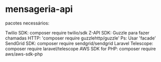 # mensageria-api
 
pacotes necessários:

Twilio SDK: composer require twilio/sdk
Z-API SDK: Guzzle para fazer chamadas HTTP: 'composer require guzzlehttp/guzzle'  Ps: Usar 'facade'
SendGrid SDK: composer require sendgrid/sendgrid
Laravel Telescope: composer require laravel/telescope
AWS SDK for PHP: composer require aws/aws-sdk-php
